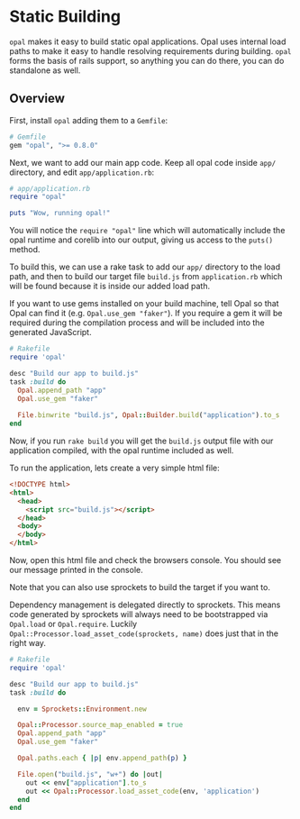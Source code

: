 # Static Building

`opal` makes it easy to build static opal applications. Opal uses internal load
paths to make it easy to handle resolving requirements during building. `opal`
forms the basis of rails support, so anything you can do there, you can do
standalone as well.

## Overview

First, install `opal` adding them to a `Gemfile`:

```ruby
# Gemfile
gem "opal", ">= 0.8.0"
```

Next, we want to add our main app code. Keep all opal code inside `app/`
directory, and edit `app/application.rb`:

```ruby
# app/application.rb
require "opal"

puts "Wow, running opal!"
```

You will notice the `require "opal"` line which will automatically include the
opal runtime and corelib into our output, giving us access to the `puts()`
method.

To build this, we can use a rake task to add our
`app/` directory to the load path, and then to build our target file `build.js` from
`application.rb` which will be found because it is inside our added load path.

If you want to use gems installed on your build machine, tell Opal so that Opal can find it
(e.g. `Opal.use_gem "faker"`). If you require a gem it will be required during the compilation 
process and will be included into the generated JavaScript. 

```ruby
# Rakefile
require 'opal'

desc "Build our app to build.js"
task :build do
  Opal.append_path "app"
  Opal.use_gem "faker"
  
  File.binwrite "build.js", Opal::Builder.build("application").to_s
end
```

Now, if you run `rake build` you will get the `build.js` output file with our
application compiled, with the opal runtime included as well.

To run the application, lets create a very simple html file:

```html
<!DOCTYPE html>
<html>
  <head>
    <script src="build.js"></script>
  </head>
  <body>
  </body>
</html>
```

Now, open this html file and check the browsers console. You should see our
message printed in the console.


Note that you can also use sprockets to build the target if you want to.

Dependency management is delegated directly to sprockets.
This means code generated by sprockets will always need to be bootstrapped 
via `Opal.load` or `Opal.require`. Luckily `Opal::Processor.load_asset_code(sprockets, name)`
does just that in the right way.

```ruby
# Rakefile
require 'opal'

desc "Build our app to build.js"
task :build do

  env = Sprockets::Environment.new

  Opal::Processor.source_map_enabled = true
  Opal.append_path "app"
  Opal.use_gem "faker"

  Opal.paths.each { |p| env.append_path(p) }

  File.open("build.js", "w+") do |out|
    out << env["application"].to_s
    out << Opal::Processor.load_asset_code(env, 'application')
  end
end
```

